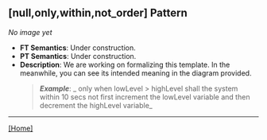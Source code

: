 ## [null,only,within,not_order] Pattern
_No image yet_
 * **FT Semantics**: Under construction.
 * **PT Semantics**: Under construction.
 * **Description**: We are working on formalizing this template. In the meanwhile, you can see its intended meaning in the diagram provided.
   > **_Example_**: _ only when lowLevel > highLevel shall the system  within 10 secs not first  increment the lowLevel variable and then  decrement the highLevel variable_   
***
[[Home]](../semantics.md)